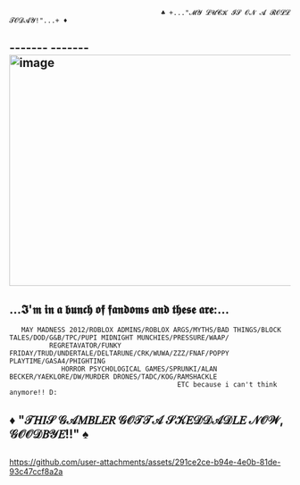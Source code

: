 

                                          ♣️ +..."𝓜𝓨 𝓛𝓤𝓒𝓚 𝓘𝓢 𝓞𝓝 𝓐 𝓡𝓞𝓛𝓛 𝓣𝓞𝓓𝓐𝓨!"...+ ♦️
  ##       ------- -------   <img width="777" height="414" alt="image" src="https://github.com/user-attachments/assets/66b55f69-2082-40ae-8121-74c26f453a03" /> 
   ##                                        ...𝕴'𝖒 𝖎𝖓 𝖆 𝖇𝖚𝖓𝖈𝖍 𝖔𝖋 𝖋𝖆𝖓𝖉𝖔𝖒𝖘 𝖆𝖓𝖉 𝖙𝖍𝖊𝖘𝖊 𝖆𝖗𝖊:...
       MAY MADNESS 2012/ROBLOX ADMINS/ROBLOX ARGS/MYTHS/BAD THINGS/BLOCK TALES/DOD/G&B/TPC/PUPI MIDNIGHT MUNCHIES/PRESSURE/WAAP/
              REGRETAVATOR/FUNKY FRIDAY/TRUD/UNDERTALE/DELTARUNE/CRK/WUWA/ZZZ/FNAF/POPPY PLAYTIME/GASA4/PHIGHTING
                 HORROR PSYCHOLOGICAL GAMES/SPRUNKI/ALAN BECKER/YAEKLORE/DW/MURDER DRONES/TADC/KOG/RAMSHACKLE
                                              ETC because i can't think anymore!! D:
  ##                               ♦️ "𝒯𝐻𝐼𝒮 𝒢𝒜𝑀𝐵𝐿𝐸𝑅 𝒢𝒪𝒯𝒯𝒜 𝒮𝒦𝐸𝒟𝒟𝒜𝒟𝐿𝐸 𝒩𝒪𝒲, 𝒢𝒪𝒪𝒟𝐵𝒴𝐸!!" ♠️
  ##
   

  https://github.com/user-attachments/assets/291ce2ce-b94e-4e0b-81de-93c47ccf8a2a 






 




